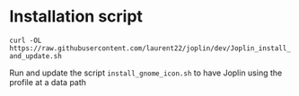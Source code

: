 # Installation script

`curl -OL https://raw.githubusercontent.com/laurent22/joplin/dev/Joplin_install_and_update.sh`

Run and update the script `install_gnome_icon.sh` to have Joplin using the profile at a data path 